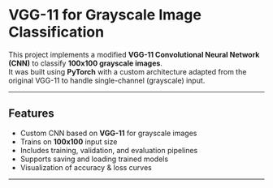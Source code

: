# VGG-11 for Grayscale Image Classification  

This project implements a modified **VGG-11 Convolutional Neural Network (CNN)** to classify **100x100 grayscale images**.  
It was built using **PyTorch** with a custom architecture adapted from the original VGG-11 to handle single-channel (grayscale) input.  

---

## Features
- Custom CNN based on **VGG-11** for grayscale images  
- Trains on **100x100** input size  
- Includes training, validation, and evaluation pipelines  
- Supports saving and loading trained models  
- Visualization of accuracy & loss curves  

---

